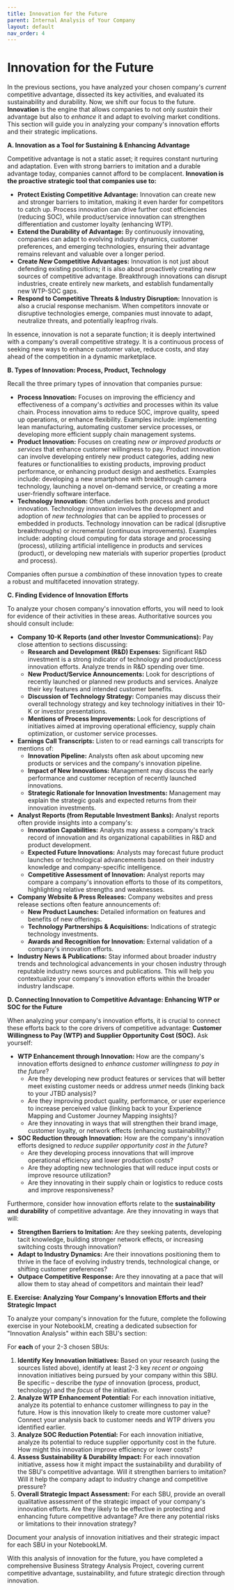 ```yaml
---
title: Innovation for the Future
parent: Internal Analysis of Your Company
layout: default
nav_order: 4
---
```


# Innovation for the Future

In the previous sections, you have analyzed your chosen company's *current* competitive advantage, dissected its key activities, and evaluated its sustainability and durability. Now, we shift our focus to the future.  **Innovation** is the engine that allows companies to not only *sustain* their advantage but also to *enhance* it and adapt to evolving market conditions. This section will guide you in analyzing your company's innovation efforts and their strategic implications.

**A. Innovation as a Tool for Sustaining & Enhancing Advantage**

Competitive advantage is not a static asset; it requires constant nurturing and adaptation.  Even with strong barriers to imitation and a durable advantage today, companies cannot afford to be complacent.  **Innovation is the proactive strategic tool that companies use to:**

*   **Protect Existing Competitive Advantage:** Innovation can create new and stronger barriers to imitation, making it even harder for competitors to catch up. Process innovation can drive further cost efficiencies (reducing SOC), while product/service innovation can strengthen differentiation and customer loyalty (enhancing WTP).
*   **Extend the Durability of Advantage:** By continuously innovating, companies can adapt to evolving industry dynamics, customer preferences, and emerging technologies, ensuring their advantage remains relevant and valuable over a longer period.
*   **Create *New* Competitive Advantages:** Innovation is not just about defending existing positions; it is also about proactively creating *new* sources of competitive advantage. Breakthrough innovations can disrupt industries, create entirely new markets, and establish fundamentally new WTP-SOC gaps.
*   **Respond to Competitive Threats & Industry Disruption:** Innovation is also a crucial response mechanism. When competitors innovate or disruptive technologies emerge, companies must innovate to adapt, neutralize threats, and potentially leapfrog rivals.

In essence, innovation is not a separate function; it is deeply intertwined with a company's overall competitive strategy.  It is a continuous process of seeking new ways to enhance customer value, reduce costs, and stay ahead of the competition in a dynamic marketplace.

**B. Types of Innovation: Process, Product, Technology**

Recall the three primary types of innovation that companies pursue:

*   **Process Innovation:**  Focuses on improving the efficiency and effectiveness of a company's *activities* and processes within its value chain. Process innovation aims to reduce SOC, improve quality, speed up operations, or enhance flexibility. Examples include: implementing lean manufacturing, automating customer service processes, or developing more efficient supply chain management systems.
*   **Product Innovation:** Focuses on creating *new or improved products or services* that enhance customer willingness to pay. Product innovation can involve developing entirely new product categories, adding new features or functionalities to existing products, improving product performance, or enhancing product design and aesthetics. Examples include: developing a new smartphone with breakthrough camera technology, launching a novel on-demand service, or creating a more user-friendly software interface.
*   **Technology Innovation:**  Often underlies both process and product innovation. Technology innovation involves the development and adoption of *new technologies* that can be applied to processes or embedded in products.  Technology innovation can be radical (disruptive breakthroughs) or incremental (continuous improvements). Examples include: adopting cloud computing for data storage and processing (process), utilizing artificial intelligence in products and services (product), or developing new materials with superior properties (product and process).

Companies often pursue a *combination* of these innovation types to create a robust and multifaceted innovation strategy.

**C. Finding Evidence of Innovation Efforts**

To analyze your chosen company's innovation efforts, you will need to look for evidence of their activities in these areas.  Authoritative sources you should consult include:

*   **Company 10-K Reports (and other Investor Communications):**  Pay close attention to sections discussing:
    *   **Research and Development (R&D) Expenses:**  Significant R&D investment is a strong indicator of technology and product/process innovation efforts. Analyze trends in R&D spending over time.
    *   **New Product/Service Announcements:** Look for descriptions of recently launched or planned new products and services. Analyze their key features and intended customer benefits.
    *   **Discussion of Technology Strategy:**  Companies may discuss their overall technology strategy and key technology initiatives in their 10-K or investor presentations.
    *   **Mentions of Process Improvements:**  Look for descriptions of initiatives aimed at improving operational efficiency, supply chain optimization, or customer service processes.
*   **Earnings Call Transcripts:**  Listen to or read earnings call transcripts for mentions of:
    *   **Innovation Pipeline:**  Analysts often ask about upcoming new products or services and the company's innovation pipeline.
    *   **Impact of New Innovations:**  Management may discuss the early performance and customer reception of recently launched innovations.
    *   **Strategic Rationale for Innovation Investments:**  Management may explain the strategic goals and expected returns from their innovation investments.
*   **Analyst Reports (from Reputable Investment Banks):** Analyst reports often provide insights into a company's:
    *   **Innovation Capabilities:** Analysts may assess a company's track record of innovation and its organizational capabilities in R&D and product development.
    *   **Expected Future Innovations:** Analysts may forecast future product launches or technological advancements based on their industry knowledge and company-specific intelligence.
    *   **Competitive Assessment of Innovation:** Analyst reports may compare a company's innovation efforts to those of its competitors, highlighting relative strengths and weaknesses.
*   **Company Website & Press Releases:**  Company websites and press release sections often feature announcements of:
    *   **New Product Launches:** Detailed information on features and benefits of new offerings.
    *   **Technology Partnerships & Acquisitions:**  Indications of strategic technology investments.
    *   **Awards and Recognition for Innovation:**  External validation of a company's innovation efforts.
*   **Industry News & Publications:**  Stay informed about broader industry trends and technological advancements in your chosen industry through reputable industry news sources and publications. This will help you contextualize your company's innovation efforts within the broader industry landscape.

**D. Connecting Innovation to Competitive Advantage: Enhancing WTP or SOC for the Future**

When analyzing your company's innovation efforts, it is crucial to connect these efforts back to the core drivers of competitive advantage: **Customer Willingness to Pay (WTP) and Supplier Opportunity Cost (SOC).**  Ask yourself:

*   **WTP Enhancement through Innovation:** How are the company's innovation efforts designed to *enhance customer willingness to pay in the future*?
    *   Are they developing new product features or services that will better meet existing customer needs or address *unmet* needs (linking back to your JTBD analysis)?
    *   Are they improving product quality, performance, or user experience to increase perceived value (linking back to your Experience Mapping and Customer Journey Mapping insights)?
    *   Are they innovating in ways that will strengthen their brand image, customer loyalty, or network effects (enhancing sustainability)?
*   **SOC Reduction through Innovation:** How are the company's innovation efforts designed to *reduce supplier opportunity cost in the future*?
    *   Are they developing process innovations that will improve operational efficiency and lower production costs?
    *   Are they adopting new technologies that will reduce input costs or improve resource utilization?
    *   Are they innovating in their supply chain or logistics to reduce costs and improve responsiveness?

Furthermore, consider how innovation efforts relate to the **sustainability and durability** of competitive advantage.  Are they innovating in ways that will:

*   **Strengthen Barriers to Imitation:**  Are they seeking patents, developing tacit knowledge, building stronger network effects, or increasing switching costs through innovation?
*   **Adapt to Industry Dynamics:** Are their innovations positioning them to thrive in the face of evolving industry trends, technological change, or shifting customer preferences?
*   **Outpace Competitive Response:** Are they innovating at a pace that will allow them to stay ahead of competitors and maintain their lead?

**E. Exercise: Analyzing Your Company's Innovation Efforts and their Strategic Impact**

To analyze your company's innovation for the future, complete the following exercise in your NotebookLM, creating a dedicated subsection for "Innovation Analysis" within each SBU's section:

For **each** of your 2-3 chosen SBUs:

1.  **Identify Key Innovation Initiatives:** Based on your research (using the sources listed above), identify at least 2-3 key *recent or ongoing* innovation initiatives being pursued by your company within this SBU.  Be specific – describe the *type* of innovation (process, product, technology) and the *focus* of the initiative.
2.  **Analyze WTP Enhancement Potential:** For each innovation initiative, analyze its potential to enhance customer willingness to pay in the future. How is this innovation likely to create more customer value?  Connect your analysis back to customer needs and WTP drivers you identified earlier.
3.  **Analyze SOC Reduction Potential:**  For each innovation initiative, analyze its potential to reduce supplier opportunity cost in the future. How might this innovation improve efficiency or lower costs?
4.  **Assess Sustainability & Durability Impact:**  For each innovation initiative, assess how it might impact the sustainability and durability of the SBU's competitive advantage.  Will it strengthen barriers to imitation?  Will it help the company adapt to industry change and competitive pressure?
5.  **Overall Strategic Impact Assessment:**  For each SBU, provide an overall qualitative assessment of the strategic impact of your company's innovation efforts.  Are they likely to be effective in protecting and enhancing future competitive advantage? Are there any potential risks or limitations to their innovation strategy?

Document your analysis of innovation initiatives and their strategic impact for each SBU in your NotebookLM.

With this analysis of innovation for the future, you have completed a comprehensive Business Strategy Analysis Project, covering current competitive advantage, sustainability, and future strategic direction through innovation.
